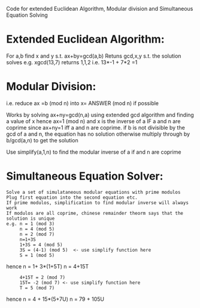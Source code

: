Code for extended Euclidean Algorithm, Modular division and Simultaneous Equation Solving

# Extended Euclidean Algorithm:
For a,b find x and y s.t. ax+by=gcd(a,b)
 Retuns gcd,x,y s.t. the solution solves
 e.g. xgcd(13,7) returns 1,1,2 
 i.e. 13*-1 + 7*2 =1

# Modular Division:
 i.e. reduce ax =b (mod n) into x= ANSWER (mod n) if possible

 Works by solving ax+ny=gcd(n,a) using extended gcd algorithm and finding a value of x
 hence ax=1 (mod n) and x is the inverse of a IF a and n are coprime since ax+ny=1 iff a and n are coprime.
 if b is not divisible by the gcd of a and n, the equation has no solution 
 otherwise multiply through by b/gcd(a,n) to get the solution

 Use simplify(a,1,n) to find the modular inverse of a if and n are coprime

# Simultaneous Equation Solver:

    Solve a set of simulataneous modular equations with prime modulos
    Plug first equation into the second equation etc.
    If prime modulos, simplification to find modular inverse will always work
    If modulos are all coprime, chinese remainder theorm says that the solution is unique
    e.g. n = 1 (mod 3)
         n = 4 (mod 5)
         n = 2 (mod 7)
         n=1+3S
         1+3S = 4 (mod 5)
         3S = (4-1) (mod 5)  <- use simplify function here
         S = 1 (mod 5) 

   hence n = 1+ 3*(1+5T)
         n = 4+15T
         
         4+15T = 2 (mod 7)
         15T= -2 (mod 7) <- use simplify function here
         T = 5 (mod 7) 

   hence n = 4 + 15*(5+7U)
         n = 79 + 105U

